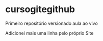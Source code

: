 # cursogitegithub

 Primeiro repositório versionado aula ao vivo

Adicionei mais uma linha pelo próprio Site
